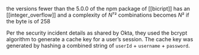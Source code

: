 the versions fewer than the 5.0.0 of the npm package of [[bicript]] has an [[integer_overflow]] and a complexity of *N*⁷² combinations becomes *N*² if the byte is of 258


Per the security incident details as shared by Okta, they used the bcrypt algorithm to generate a cache key for a user’s session. The cache key was generated by hashing a combined string of `userId` + `username` + `password`.